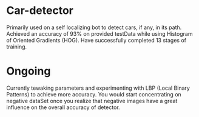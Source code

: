 # Car-detector

Primarily used on a self localizing bot to detect cars, if any, in its path.
Achieved an accuracy of 93% on provided testData while using Histogram of Oriented Gradients (HOG).
Have successfully completed 13 stages of training.

# Ongoing
Currently tewaking parameters and experimenting with LBP (Local Binary Patterns) to achieve more accuracy.
You would start concentrating on negative dataSet once you realize that negative images have a great influence on the overall accuracy of detector.
